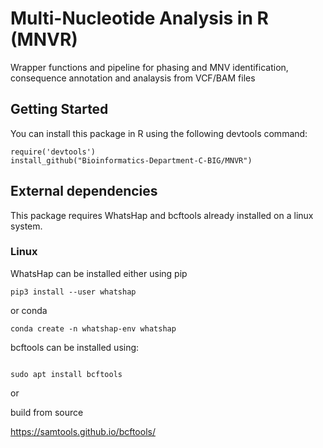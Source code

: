 # Multi-Nucleotide Analysis in R (MNVR)

Wrapper functions and pipeline for phasing and MNV identification, consequence annotation and analaysis from VCF/BAM files

## Getting Started

You can install this package in R using the following devtools command:

```         
require('devtools')
install_github("Bioinformatics-Department-C-BIG/MNVR")
```

## External dependencies

This package requires WhatsHap and bcftools already installed on a linux system.

### Linux

WhatsHap can be installed either using pip

```         
pip3 install --user whatshap
```

or conda

```         
conda create -n whatshap-env whatshap
```

bcftools can be installed using:

```         

sudo apt install bcftools
```

or

build from source

<https://samtools.github.io/bcftools/>
